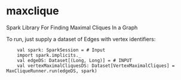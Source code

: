 # maxclique
Spark Library For Finding Maximal Cliques In a Graph

To run, just supply a dataset of Edges with vertex identifiers:
```
    val spark: SparkSession = # Input
    import spark.implicits._
    val edgeDS: Dataset[(Long, Long)] = # INPUT
    val vertexMaximalCliquesDS: Dataset[VertexMaximalCliques] = MaxCliqueRunner.run(edgeDS, spark)
```
